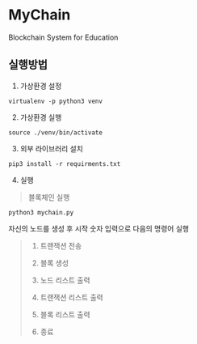 # MyChain
Blockchain System for Education

## 실행방법

1. 가상환경 설정
<pre><code>virtualenv -p python3 venv</code></pre>

2. 가상환경 실행
<pre><code>source ./venv/bin/activate</code></pre>

3. 외부 라이브러리 설치
<pre><code>pip3 install -r requirments.txt
</code></pre>

4. 실행

> 블록체인 실행
<pre><code>python3 mychain.py</code></pre>

자신의 노드를 생성 후 시작 
숫자 입력으로 다음의 명령어 실행
>
> 1. 트랜잭션 전송
> 2. 블록 생성
> 3. 노드 리스트 출력
> 4. 트랜잭션 리스트 출력
> 5. 블록 리스트 출력
>
> 0. 종료
>

